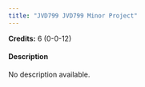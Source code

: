 ```yaml
---
title: "JVD799 JVD799 Minor Project"
---
```

**Credits:** 6 (0-0-12)

#### Description
No description available.